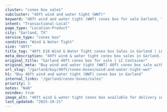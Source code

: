 ```yaml
---
cluster: "conex box sales"
subcluster: "40ft wind and water tight (WWT)"
keyword: "40ft wind and water tight (WWT) conex box for sale Garland, TX"
intent: "Transactional-Local"
page_type: "Location-Product"
city: "Garland, TX"
service_type: "conex box"
condition: "Wind & Water Tight"
size: "40ft"
title_tag: "40ft E18 Wind & Water Tight conex box Sales in Garland | LC Container"
meta_description: "40ft wind & water tight conex box sales in Garland. Fast delivery, competitive pricing. Serving conex boxes area. Quote ID: KYG. Call (214) 524-4168 for your free quote today."
original_title: "Garland 40ft conex box for sale | LC Container"
original_meta: "Buy wind and water tight (WWT) 40ft conex box sale with local delivery in Garland, TX. LC Container — local Since 2003. Request a fast quote today."
url_slug: "/garland/buy/40ft/conex-boxes/wind-and-water-tight-wwt"
h1: "Buy 40ft wind and water tight (WWT) conex box in Garland"
internal_links: "/garland/conex-boxes/sales"
priority: 3
notes: "NaN"
noindex: true
image_alt: "40ft wind & water tight conex box available for delivery in Garland"
last_updated: "2025-10-21"
---
```


<!-- TODO: Add unique city/inventory copy, images, and internal links here. -->
